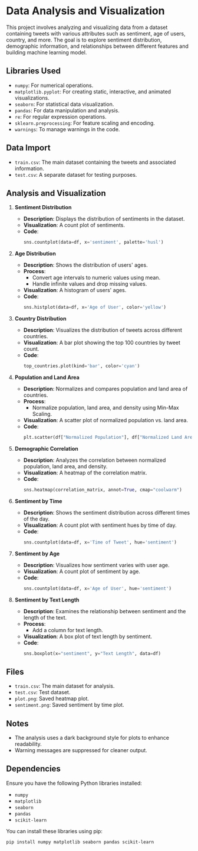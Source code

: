 # Data Analysis and Visualization

This project involves analyzing and visualizing data from a dataset containing tweets with various attributes such as sentiment, age of users, country, and more. The goal is to explore sentiment distribution, demographic information, and relationships between different features and building machine learning model.


## Libraries Used

- `numpy`: For numerical operations.
- `matplotlib.pyplot`: For creating static, interactive, and animated visualizations.
- `seaborn`: For statistical data visualization.
- `pandas`: For data manipulation and analysis.
- `re`: For regular expression operations.
- `sklearn.preprocessing`: For feature scaling and encoding.
- `warnings`: To manage warnings in the code.

## Data Import

- `train.csv`: The main dataset containing the tweets and associated information.
- `test.csv`: A separate dataset for testing purposes.

## Analysis and Visualization

1. **Sentiment Distribution**

   - **Description**: Displays the distribution of sentiments in the dataset.
   - **Visualization**: A count plot of sentiments.
   - **Code**: 
     ```python
     sns.countplot(data=df, x='sentiment', palette='husl')
     ```

2. **Age Distribution**

   - **Description**: Shows the distribution of users' ages.
   - **Process**:
     - Convert age intervals to numeric values using mean.
     - Handle infinite values and drop missing values.
   - **Visualization**: A histogram of users' ages.
   - **Code**:
     ```python
     sns.histplot(data=df, x='Age of User', color='yellow')
     ```

3. **Country Distribution**

   - **Description**: Visualizes the distribution of tweets across different countries.
   - **Visualization**: A bar plot showing the top 100 countries by tweet count.
   - **Code**:
     ```python
     top_countries.plot(kind='bar', color='cyan')
     ```

4. **Population and Land Area**

   - **Description**: Normalizes and compares population and land area of countries.
   - **Process**:
     - Normalize population, land area, and density using Min-Max Scaling.
   - **Visualization**: A scatter plot of normalized population vs. land area.
   - **Code**:
     ```python
     plt.scatter(df["Normalized Population"], df["Normalized Land Area"], color='yellow')
     ```

5. **Demographic Correlation**

   - **Description**: Analyzes the correlation between normalized population, land area, and density.
   - **Visualization**: A heatmap of the correlation matrix.
   - **Code**:
     ```python
     sns.heatmap(correlation_matrix, annot=True, cmap="coolwarm")
     ```

6. **Sentiment by Time**

   - **Description**: Shows the sentiment distribution across different times of the day.
   - **Visualization**: A count plot with sentiment hues by time of day.
   - **Code**:
     ```python
     sns.countplot(data=df, x='Time of Tweet', hue='sentiment')
     ```

7. **Sentiment by Age**

   - **Description**: Visualizes how sentiment varies with user age.
   - **Visualization**: A count plot of sentiment by age.
   - **Code**:
     ```python
     sns.countplot(data=df, x='Age of User', hue='sentiment')
     ```

8. **Sentiment by Text Length**

   - **Description**: Examines the relationship between sentiment and the length of the text.
   - **Process**:
     - Add a column for text length.
   - **Visualization**: A box plot of text length by sentiment.
   - **Code**:
     ```python
     sns.boxplot(x="sentiment", y="Text Length", data=df)
     ```

## Files

- `train.csv`: The main dataset for analysis.
- `test.csv`: Test dataset.
- `plot.png`: Saved heatmap plot.
- `sentiment.png`: Saved sentiment by time plot.

## Notes

- The analysis uses a dark background style for plots to enhance readability.
- Warning messages are suppressed for cleaner output.

## Dependencies

Ensure you have the following Python libraries installed:
- `numpy`
- `matplotlib`
- `seaborn`
- `pandas`
- `scikit-learn`

You can install these libraries using pip:
```bash
pip install numpy matplotlib seaborn pandas scikit-learn
